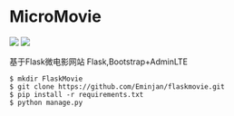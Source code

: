 # MicroMovie

![](https://img.shields.io/badge/language-Python3.4+-blue.svg)
![](https://img.shields.io/badge/FrameWork-Flask-green.svg)

基于Flask微电影网站 Flask,Bootstrap+AdminLTE
```
$ mkdir FlaskMovie
$ git clone https://github.com/Eminjan/flaskmovie.git
$ pip install -r requirements.txt 
$ python manage.py 
```
